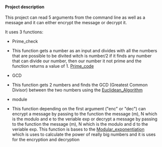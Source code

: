 #### Project description

This project can read 5 arguments from the command line as well as a message and it can either encrypt the message or decrypt it.


It uses 3 functions:
- Prime_check 
+ 
  This function gets a number as an input and divides with all the numbers that are possible to be divited witch is number/2 if it finds any number that can divide our number, then our number it not prime and the function returns a value of 1.
  [Prime_code](https://www.educative.io/courses/introduction-to-computers-and-programming/determine-if-a-number-is-prime#Pseudocode) 

- GCD 
+ 
  This function gets 2 numbers and finds the GCD (Greatest Common Divisor) between the two numbers using the [Euclidean_Algorithm](https://en.wikipedia.org/wiki/Euclidean_algorithm)

- module 
+ 
  This function depending on the first argument ("enc" or "dec") can encrypt a message by passing to the function the message (m), N which is the modulo and e to the veriable exp or decrypt a message by passing to the function the message (m), N which is the modulo and d to the veriable exp. This function is bases to the [Modular_exponentiation](https://en.wikipedia.org/wiki/Modular_exponentiation) which is uses to calculate the power of really big numbers and it is uses for the encryption and decryption  